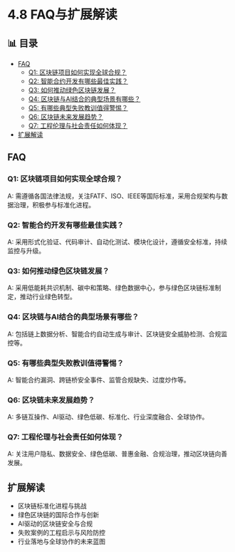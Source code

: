 ﻿# 4.8 FAQ与扩展解读


## 📊 目录

- [FAQ](#faq)
  - [Q1: 区块链项目如何实现全球合规？](#q1-区块链项目如何实现全球合规)
  - [Q2: 智能合约开发有哪些最佳实践？](#q2-智能合约开发有哪些最佳实践)
  - [Q3: 如何推动绿色区块链发展？](#q3-如何推动绿色区块链发展)
  - [Q4: 区块链与AI结合的典型场景有哪些？](#q4-区块链与ai结合的典型场景有哪些)
  - [Q5: 有哪些典型失败教训值得警惕？](#q5-有哪些典型失败教训值得警惕)
  - [Q6: 区块链未来发展趋势？](#q6-区块链未来发展趋势)
  - [Q7: 工程伦理与社会责任如何体现？](#q7-工程伦理与社会责任如何体现)
- [扩展解读](#扩展解读)


## FAQ

### Q1: 区块链项目如何实现全球合规？

A: 需遵循各国法律法规，关注FATF、ISO、IEEE等国际标准，采用合规架构与数据治理，积极参与标准化进程。

### Q2: 智能合约开发有哪些最佳实践？

A: 采用形式化验证、代码审计、自动化测试、模块化设计，遵循安全标准，持续监控与升级。

### Q3: 如何推动绿色区块链发展？

A: 采用低能耗共识机制、碳中和策略、绿色数据中心，参与绿色区块链标准制定，推动行业绿色转型。

### Q4: 区块链与AI结合的典型场景有哪些？

A: 包括链上数据分析、智能合约自动生成与审计、区块链安全威胁检测、合规监控等。

### Q5: 有哪些典型失败教训值得警惕？

A: 智能合约漏洞、跨链桥安全事件、监管合规缺失、过度炒作等。

### Q6: 区块链未来发展趋势？

A: 多链互操作、AI驱动、绿色低碳、标准化、行业深度融合、全球协作。

### Q7: 工程伦理与社会责任如何体现？

A: 关注用户隐私、数据安全、绿色低碳、普惠金融、合规治理，推动区块链向善发展。

## 扩展解读

- 区块链标准化进程与挑战
- 绿色区块链的国际合作与创新
- AI驱动的区块链安全与合规
- 失败案例的工程启示与风险防控
- 行业落地与全球协作的未来蓝图
